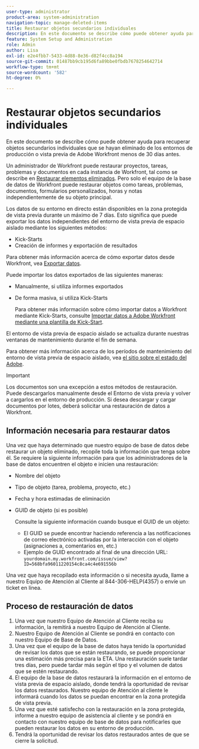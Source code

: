```yaml
---
user-type: administrator
product-area: system-administration
navigation-topic: manage-deleted-items
title: Restaurar objetos secundarios individuales
description: En este documento se describe cómo puede obtener ayuda para recuperar objetos secundarios individuales que se hayan eliminado de los entornos de producción o vista previa de Adobe Workfront menos de 30 días antes.
feature: System Setup and Administration
role: Admin
author: Lisa
exl-id: e2e4fbb7-5433-4d88-8e36-d82f4cc8a194
source-git-commit: 01487bb9cb195d6fa89bbe0fbdb7678254642714
workflow-type: tm+mt
source-wordcount: '582'
ht-degree: 0%

---
```


# Restaurar objetos secundarios individuales

En este documento se describe cómo puede obtener ayuda para recuperar objetos secundarios individuales que se hayan eliminado de los entornos de producción o vista previa de Adobe Workfront menos de 30 días antes.

Un administrador de Workfront puede restaurar proyectos, tareas, problemas y documentos en cada instancia de Workfront, tal como se describe en [Restaurar elementos eliminados](../../../administration-and-setup/manage-workfront/manage-deleted-items/restore-deleted-items.md). Pero solo el equipo de la base de datos de Workfront puede restaurar objetos como tareas, problemas, documentos, formularios personalizados, horas y notas independientemente de su objeto principal.

Los datos de su entorno en directo están disponibles en la zona protegida de vista previa durante un máximo de 7 días. Esto significa que puede exportar los datos independientes del entorno de vista previa de espacio aislado mediante los siguientes métodos:

* Kick-Starts
* Creación de informes y exportación de resultados

Para obtener más información acerca de cómo exportar datos desde Workfront, vea [Exportar datos](../../../reports-and-dashboards/reports/creating-and-managing-reports/export-data.md).

Puede importar los datos exportados de las siguientes maneras:

* Manualmente, si utiliza informes exportados
* De forma masiva, si utiliza Kick-Starts

  Para obtener más información sobre cómo importar datos a Workfront mediante Kick-Starts, consulte [Importar datos a Adobe Workfront mediante una plantilla de Kick-Start](../../../administration-and-setup/manage-workfront/using-kick-starts/import-data-via-kickstarts.md).

El entorno de vista previa de espacio aislado se actualiza durante nuestras ventanas de mantenimiento durante el fin de semana.

Para obtener más información acerca de los períodos de mantenimiento del entorno de vista previa de espacio aislado, vea [el sitio sobre el estado del Adobe](https://status.adobe.com/es).

>[!IMPORTANT]
>
>Los documentos son una excepción a estos métodos de restauración. Puede descargarlos manualmente desde el Entorno de vista previa y volver a cargarlos en el entorno de producción. Si desea descargar y cargar documentos por lotes, deberá solicitar una restauración de datos a Workfront.

## Información necesaria para restaurar datos

Una vez que haya determinado que nuestro equipo de base de datos debe restaurar un objeto eliminado, recopile toda la información que tenga sobre él. Se requiere la siguiente información para que los administradores de la base de datos encuentren el objeto e inicien una restauración:

* Nombre del objeto
* Tipo de objeto (tarea, problema, proyecto, etc.)
* Fecha y hora estimadas de eliminación
* GUID de objeto (si es posible)

  Consulte la siguiente información cuando busque el GUID de un objeto:

   * El GUID se puede encontrar haciendo referencia a las notificaciones de correo electrónico activadas por la interacción con el objeto (asignaciones a, comentarios en, etc.)
   * Ejemplo de GUID encontrado al final de una dirección URL: `yourdomain.my.workfront.com/issue/view?ID=568bfa96011220154c8ca4c4e691556b`

Una vez que haya recopilado esta información o si necesita ayuda, llame a nuestro Equipo de Atención al Cliente al 844-306-HELP(4357) o envíe un ticket en línea.

## Proceso de restauración de datos

1. Una vez que nuestro Equipo de Atención al Cliente reciba su información, la remitirá a nuestro Equipo de Atención al Cliente.
1. Nuestro Equipo de Atención al Cliente se pondrá en contacto con nuestro Equipo de Base de Datos.
1. Una vez que el equipo de la base de datos haya tenido la oportunidad de revisar los datos que se están restaurando, se puede proporcionar una estimación más precisa para la ETA. Una restauración suele tardar tres días, pero puede tardar más según el tipo y el volumen de datos que se estén restaurando.
1. El equipo de la base de datos restaurará la información en el entorno de vista previa de espacio aislado, donde tendrá la oportunidad de revisar los datos restaurados. Nuestro equipo de Atención al cliente le informará cuando los datos se puedan encontrar en la zona protegida de vista previa.
1. Una vez que esté satisfecho con la restauración en la zona protegida, informe a nuestro equipo de asistencia al cliente y se pondrá en contacto con nuestro equipo de base de datos para notificarles que pueden restaurar los datos en su entorno de producción.
1. Tendrá la oportunidad de revisar los datos restaurados antes de que se cierre la solicitud.
